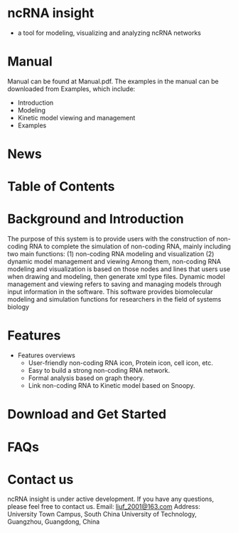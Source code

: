 # ncRNA insight 
- a tool for modeling, visualizing and analyzing ncRNA networks
# Manual       
Manual can be found at Manual.pdf. The examples in the manual can be downloaded from Examples, which include:
- Introduction
- Modeling
- Kinetic model viewing and management
- Examples

# News
# Table of Contents
# Background and Introduction
The purpose of this system is to provide users with the construction of non-coding RNA to complete the simulation of non-coding RNA, mainly including two main functions: 
(1) non-coding RNA modeling and visualization
(2) dynamic model management and viewing
Among them, non-coding RNA modeling and visualization is based on those nodes and lines that users use when drawing and modeling, then generate xml type files. Dynamic model management and viewing refers to saving and managing models through input information in the software. 
This software provides biomolecular modeling and simulation functions for researchers in the field of systems biology
# Features
- Features overviews
   - User-friendly non-coding RNA icon, Protein icon, cell icon, etc. 
   - Easy to build a strong non-coding RNA network. 
   - Formal analysis based on graph theory. 
   - Link non-coding RNA to Kinetic model based on Snoopy.

# Download and Get Started
# FAQs
# Contact us
ncRNA insight is under active development. If you have any questions, please feel free to contact us. 
Email: liuf_2001@163.com
Address: University Town Campus, South China University of Technology, Guangzhou, Guangdong, China
